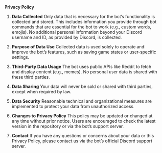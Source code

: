 **Privacy Policy**

1. **Data Collected**
   Only data that is necessary for the bot’s functionality is collected and stored. This includes information you provide through bot commands that are essential for the bot to work (e.g., custom words, emojis). No additional personal information beyond your Discord username and ID, as provided by Discord, is collected.

2. **Purpose of Data Use**
   Collected data is used solely to operate and improve the bot’s features, such as saving game states or user-specific settings.

3. **Third-Party Data Usage**
   The bot uses public APIs like Reddit to fetch and display content (e.g., memes). No personal user data is shared with these third parties.

4. **Data Sharing**
   Your data will never be sold or shared with third parties, except when required by law.

5. **Data Security**
   Reasonable technical and organizational measures are implemented to protect your data from unauthorized access.

6. **Changes to Privacy Policy**
   This policy may be updated or changed at any time without prior notice. Users are encouraged to check the latest version in the repository or via the bot’s support server.

7. **Contact**
   If you have any questions or concerns about your data or this Privacy Policy, please contact us via the bot’s official Discord support server.

